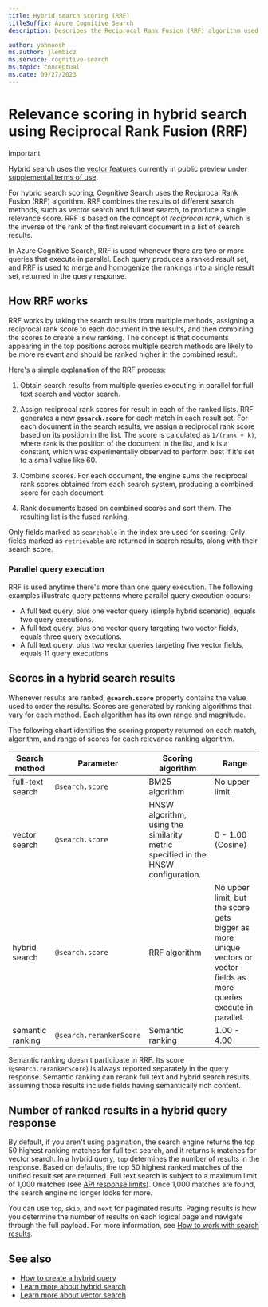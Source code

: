 ```yaml
---
title: Hybrid search scoring (RRF)
titleSuffix: Azure Cognitive Search
description: Describes the Reciprocal Rank Fusion (RRF) algorithm used to unify search scores from parallel queries in Azure Cognitive Search.

author: yahnoosh
ms.author: jlembicz
ms.service: cognitive-search
ms.topic: conceptual
ms.date: 09/27/2023
---
```


# Relevance scoring in hybrid search using Reciprocal Rank Fusion (RRF)

> [!IMPORTANT]
> Hybrid search uses the [vector features](vector-search-overview.md) currently in public preview under [supplemental terms of use](https://azure.microsoft.com/support/legal/preview-supplemental-terms/).

For hybrid search scoring, Cognitive Search uses the Reciprocal Rank Fusion (RRF) algorithm. RRF combines the results of different search methods, such as vector search and full text search, to produce a single relevance score. RRF is based on the concept of *reciprocal rank*, which is the inverse of the rank of the first relevant document in a list of search results. 

In Azure Cognitive Search, RRF is used whenever there are two or more queries that execute in parallel. Each query produces a ranked result set, and RRF is used to merge and homogenize the rankings into a single result set, returned in the query response.

## How RRF works

RRF works by taking the search results from multiple methods, assigning a reciprocal rank score to each document in the results, and then combining the scores to create a new ranking. The concept is that documents appearing in the top positions across multiple search methods are likely to be more relevant and should be ranked higher in the combined result.

Here's a simple explanation of the RRF process:

1. Obtain search results from multiple queries executing in parallel for full text search and vector search.

1. Assign reciprocal rank scores for result in each of the ranked lists. RRF generates a new **`@search.score`** for each match in each result set. For each document in the search results, we assign a reciprocal rank score based on its position in the list. The score is calculated as `1/(rank + k)`, where `rank` is the position of the document in the list, and `k` is a constant, which was experimentally observed to perform best if it's set to a small value like 60.

1. Combine scores. For each document, the engine sums the reciprocal rank scores obtained from each search system, producing a combined score for each document. 

1. Rank documents based on combined scores and sort them. The resulting list is the fused ranking. 

Only fields marked as `searchable` in the index are used for scoring. Only fields marked as `retrievable` are returned in search results, along with their search score.

### Parallel query execution

RRF is used anytime there's more than one query execution. The following examples illustrate query patterns where parallel query execution occurs:

+ A full text query, plus one vector query (simple hybrid scenario), equals two query executions.
+ A full text query, plus one vector query targeting two vector fields, equals three query executions.
+ A full text query, plus two vector queries targeting five vector fields, equals 11 query executions

## Scores in a hybrid search results

Whenever results are ranked, **`@search.score`** property contains the value used to order the results. Scores are generated by ranking algorithms that vary for each method. Each algorithm has its own range and magnitude.

The following chart identifies the scoring property returned on each match, algorithm, and range of scores for each relevance ranking algorithm. 

| Search method | Parameter | Scoring algorithm | Range |
|---------------|-----------|-------------------|-------|
| full-text search | `@search.score` | BM25 algorithm | No upper limit. |
| vector search | `@search.score` | HNSW algorithm, using the similarity metric specified in the HNSW configuration. | 0 - 1.00 (Cosine) | 
| hybrid search | `@search.score` | RRF algorithm | No upper limit, but the score gets bigger as more unique vectors or vector fields as more queries execute in parallel. |
| semantic ranking | `@search.rerankerScore` | Semantic ranking | 1.00 - 4.00 |

Semantic ranking doesn't participate in RRF. Its score (`@search.rerankerScore`) is always reported separately in the query response. Semantic ranking can rerank full text and hybrid search results, assuming those results include fields having semantically rich content.

## Number of ranked results in a hybrid query response

By default, if you aren't using pagination, the search engine returns the top 50 highest ranking matches for full text search, and it returns `k` matches for vector search. In a hybrid query, `top` determines the number of results in the response. Based on defaults, the top 50 highest ranked matches of the unified result set are returned. Full text search is subject to a maximum limit of 1,000 matches (see [API response limits](search-limits-quotas-capacity.md#api-response-limits)). Once 1,000 matches are found, the search engine no longer looks for more.

You can use `top`, `skip`, and `next` for paginated results. Paging results is how you determine the number of results on each logical page and navigate through the full payload. For more information, see [How to work with search results](search-pagination-page-layout.md).

## See also

+ [How to create a hybrid query](hybrid-search-how-to-query.md)
+ [Learn more about hybrid search](hybrid-search-overview.md)
+ [Learn more about vector search](vector-search-overview.md)
